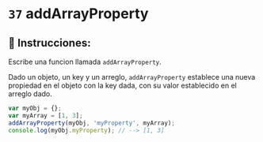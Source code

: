 # `37` addArrayProperty

## 📝 Instrucciones:

Escribe una funcion llamada `addArrayProperty`.

Dado un objeto, un key y un arreglo, `addArrayProperty` establece una nueva propiedad en el objeto con la key dada, con su valor establecido en el arreglo dado.

```Javascript
var myObj = {};
var myArray = [1, 3];
addArrayProperty(myObj, 'myProperty', myArray);
console.log(myObj.myProperty); // --> [1, 3]
```